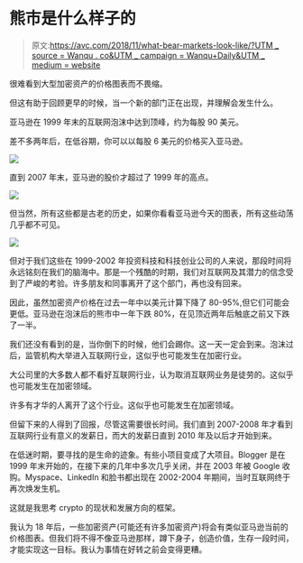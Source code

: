 # 熊市是什么样子的

> 原文:[https://avc.com/2018/11/what-bear-markets-look-like/?UTM _ source = Wanqu . co&UTM _ campaign = Wanqu+Daily&UTM _ medium = website](https://avc.com/2018/11/what-bear-markets-look-like/?utm_source=wanqu.co&utm_campaign=Wanqu+Daily&utm_medium=website)

很难看到大型加密资产的价格图表而不畏缩。

但这有助于回顾更早的时候，当一个新的部门正在出现，并理解会发生什么。

亚马逊在 1999 年末的互联网泡沫中达到顶峰，约为每股 90 美元。

差不多两年后，在低谷期，你可以以每股 6 美元的价格买入亚马逊。

![](../Images/3864d57c8bc5efc9d1c697ebcca2bde2.png)

直到 2007 年末，亚马逊的股价才超过了 1999 年的高点。

![](../Images/7b1dd0432d37eb9744a3bd5fa2473b49.png)

但当然，所有这些都是古老的历史，如果你看看亚马逊今天的图表，所有这些动荡几乎都不可见。

![](../Images/ca6c34eaff1d9105f329a860e7fb77ad.png)

但对于我们这些在 1999-2002 年投资科技和科技创业公司的人来说，那段时间将永远铭刻在我们的脑海中。那是一个残酷的时期，我们对互联网及其潜力的信念受到了严峻的考验。许多朋友和同事离开了这个部门，再也没有回来。

因此，虽然加密资产价格在过去一年中以美元计算下降了 80-95%,但它们可能会更低。亚马逊在泡沫后的熊市中一年下跌 80%，在见顶近两年后触底之前又下跌了一半。

我们还没有看到的是，当你倒下的时候，他们会踢你。这一天一定会到来。泡沫过后，监管机构大举进入互联网行业，这似乎也可能发生在加密行业。

大公司里的大多数人都不看好互联网行业，认为取消互联网业务是徒劳的。这似乎也可能发生在加密领域。

许多有才华的人离开了这个行业。这似乎也可能发生在加密领域。

但留下来的人得到了回报，尽管这需要很长时间。我们直到 2007-2008 年才看到互联网行业有意义的发薪日，而大的发薪日直到 2010 年及以后才开始到来。

在低迷时期，要寻找的是生命的迹象。有些小项目变成了大项目。Blogger 是在 1999 年末开始的，在接下来的几年中多次几乎关闭，并在 2003 年被 Google 收购。Myspace、LinkedIn 和脸书都出现在 2002-2004 年期间，当时互联网终于再次焕发生机。

这就是我思考 crypto 的现状和发展方向的框架。

我认为 18 年后，一些加密资产(可能还有许多加密资产)将会有类似亚马逊当前的价格图表。但我们将不得不像亚马逊那样，蹲下身子，创造价值，生存一段时间，才能实现这一目标。我认为事情在好转之前会变得更糟。